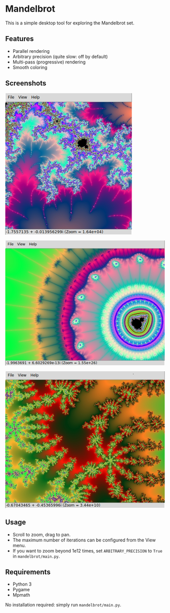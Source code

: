 Mandelbrot
==========

This is a simple desktop tool for exploring the Mandelbrot set.

Features
--------

  * Parallel rendering
  * Arbitrary precision (quite slow: off by default)
  * Multi-pass (progressive) rendering
  * Smooth coloring

Screenshots
-----------

![screenshot 1](docs/screenshot-1.jpg)

![screenshot 2](docs/screenshot-2.jpg)

![screenshot 3](docs/screenshot-3.jpg)

Usage
-----

  * Scroll to zoom, drag to pan.
  * The maximum number of iterations can be configured from the View menu.
  * If you want to zoom beyond 1e12 times, set `ARBITRARY_PRECISION` to `True` in `mandelbrot/main.py`.

Requirements
------------

  * Python 3
  * Pygame
  * Mpmath

No installation required: simply run `mandelbrot/main.py`.